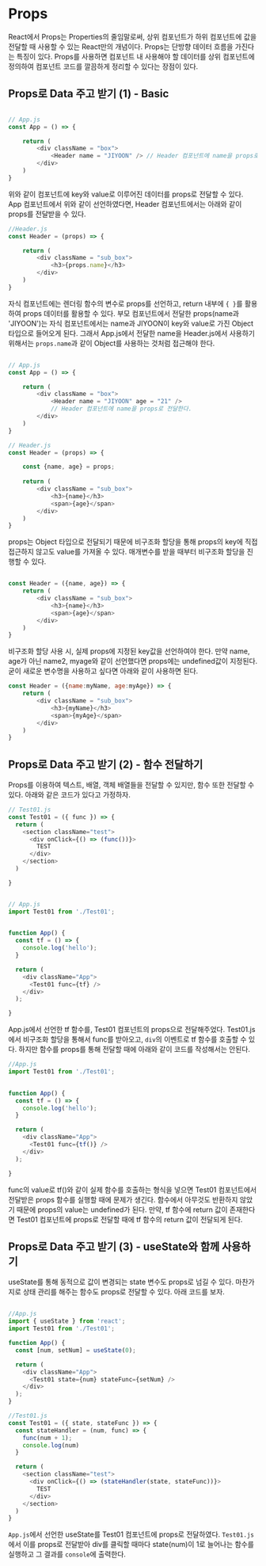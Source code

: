 # Props

React에서 Props는 Properties의 줄임말로써, 상위 컴포넌트가 하위 컴포넌트에 값을 전달할 때 사용할 수 있는 React만의 개념이다. Props는 단방향 데이터 흐름을 가진다는 특징이 있다. Props를 사용하면 컴포넌트 내 사용해야 할 데이터를 상위 컴포넌트에 정의하여 컴포넌트 코드를 깔끔하게 정리할 수 있다는 장점이 있다. 


## Props로 Data 주고 받기 (1) - Basic


``` javascript

// App.js
const App = () => {

	return (
		<div className = "box">
			<Header name = "JIYOON" /> // Header 컴포넌트에 name을 props로 전달한다.
		</div>
	)
}

```

위와 같이 컴포넌트에 key와 value로 이루어진 데이터를 props로 전달할 수 있다. App 컴포넌트에서 위와 같이 선언하였다면, Header 컴포넌트에서는 아래와 같이 props를 전달받을 수 있다.

``` javascript
//Header.js
const Header = (props) => {

	return (
		<div className = "sub_box">
			<h3>{props.name}</h3>
		</div>
	)
}
```

자식 컴포넌트에는 렌더링 함수의 변수로 props를 선언하고, return 내부에 `{ }`를 활용하여 props 데이터를 활용할 수 있다. 부모 컴포넌트에서 전달한 props(name과 'JIYOON')는 자식 컴포넌트에서는 name과 JIYOON이 key와 value로 가진 Object 타입으로 들어오게 된다. 그래서 App.js에서 전달한 name을 Header.js에서 사용하기 위해서는 `props.name`과 같이 Object를 사용하는 것처럼 접근해야 한다. 

``` javascript

// App.js
const App = () => {

	return (
		<div className = "box">
			<Header name = "JIYOON" age = "21" /> 
			// Header 컴포넌트에 name을 props로 전달한다.
		</div>
	)
}

// Header.js
const Header = (props) => {

	const {name, age} = props;
	
	return (
		<div className = "sub_box">
			<h3>{name}</h3>
			<span>{age}</span>
		</div>
	)
}
```

props는 Object 타입으로 전달되기 때문에 비구조화 할당을 통해 props의 key에 직접 접근하지 않고도 value를 가져올 수 있다.  매개변수를 받을 때부터 비구조화 할당을 진행할 수 있다.

```javascript

const Header = ({name, age}) => {	
	return (
		<div className = "sub_box">
			<h3>{name}</h3>
			<span>{age}</span>
		</div>
	)
}

```

비구조화 할당 사용 시, 실제 props에 지정된 key값을 선언하여야 한다. 만약 name, age가 아닌 name2, myage와 같이 선언했다면 props에는 undefined값이 지정된다. 굳이 새로운 변수명을 사용하고 싶다면 아래와 같이 사용하면 된다.

``` javascript
const Header = ({name:myName, age:myAge}) => {	
	return (
		<div className = "sub_box">
			<h3>{myName}</h3>
			<span>{myAge}</span>
		</div>
	)
}
```


## Props로 Data 주고 받기 (2) - 함수 전달하기


Props를 이용하여 텍스트, 배열, 객체 배열들을 전달할 수 있지만, 함수 또한 전달할 수 있다. 아래와 같은 코드가 있다고 가정하자.

``` javascript
// Test01.js
const Test01 = ({ func }) => {
  return (
    <section className="test">
      <div onClick={() => (func())}>
        TEST
      </div>
    </section>
  )

}


// App.js
import Test01 from './Test01'; 

  
function App() {
  const tf = () => {
    console.log('hello');
  }

  return (
    <div className="App">
      <Test01 func={tf} />
    </div>
  );

}
```

App.js에서 선언한 tf 함수를, Test01 컴포넌트의 props으로 전달해주었다. Test01.js에서 비구조화 할당을 통해서 func를 받아오고, `div`의 이벤트로 tf 함수를 호출할 수 있다.  하지만 함수를 props를 통해 전달할 때에 아래와 같이 코드를 작성해서는 안된다.

```javascript
//App.js
import Test01 from './Test01'; 

  
function App() {
  const tf = () => {
    console.log('hello');
  }

  return (
    <div className="App">
      <Test01 func={tf()} />
    </div>
  );

}

```

func의 value로 tf()와 같이 실제 함수를 호출하는 형식을 넣으면 Test01 컴포넌트에서 전달받은 props 함수를 실행할 때에 문제가 생긴다. 함수에서 아무것도 반환하지 않았기 때문에 props의 value는 undefined가 된다. 만약, tf 함수에 return 값이 존재한다면 Test01 컴포넌트에 props로 전달할 때에 tf 함수의 return 값이 전달되게 된다.


## Props로 Data 주고 받기 (3) - useState와 함께 사용하기


useState를 통해 동적으로 값이 변경되는 state 변수도 props로 넘길 수 있다. 마찬가지로 상태 관리를 해주는 함수도 props로 전달할 수 있다. 아래 코드를 보자.

```javascript

//App.js
import { useState } from 'react';
import Test01 from './Test01';

function App() {
  const [num, setNum] = useState(0);

  return (
    <div className="App">
      <Test01 state={num} stateFunc={setNum} />
    </div>
  );
}

//Test01.js
const Test01 = ({ state, stateFunc }) => {
  const stateHandler = (num, func) => {
    func(num + 1);
    console.log(num)
  }

  return (
    <section className="test">
      <div onClick={() => (stateHandler(state, stateFunc))}>
        TEST
      </div>
    </section>
  )
}
```

`App.js`에서 선언한 useState를 Test01 컴포넌트에 props로 전달하였다. `Test01.js`에서 이를 props로 전달받아 div를 클릭할 때마다 state(num)이 1로 늘어나는 함수를 실행하고 그 결과를 `console`에 출력한다.


